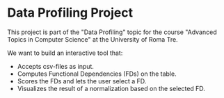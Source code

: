 # Data Profiling Project

This project is part of the "Data Profiling" topic for the course "Advanced Topics in Computer Science" at the University of Roma Tre.

We want to build an interactive tool that:
- Accepts csv-files as input.
- Computes Functional Dependencies (FDs) on the table.
- Scores the FDs and lets the user select a FD.
- Visualizes the result of a normalization based on the selected FD.
